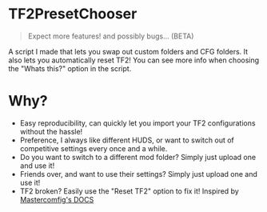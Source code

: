 # TF2PresetChooser
> Expect more features! and possibly bugs... (BETA)

A script I made that lets you swap out custom folders and CFG folders. It also lets you automatically reset TF2!
You can see more info when choosing the "Whats this?" option in the script.

# Why?
- Easy reproducibility, can quickly let you import your TF2 configurations without the hassle!
- Preference, I always like different HUDS, or want to switch out of competitive settings every once and a while.
- Do you want to switch to a different mod folder? Simply just upload one and use it!
- Friends over, and want to use their settings? Simply just upload one and use it!
- TF2 broken? Easily use the "Reset TF2" option to fix it! Inspired by [Mastercomfig's DOCS](https://docs.comfig.app/latest/setup/clean_up/)
